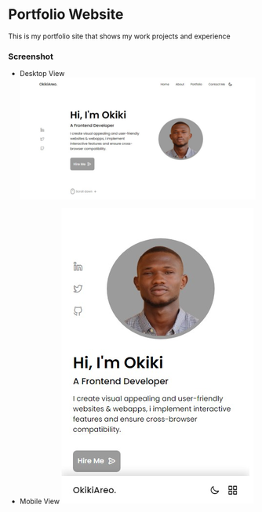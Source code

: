 # Portfolio Website
This is my portfolio site that shows my work projects and experience


### Screenshot
- Desktop View
![](./assets/img/okikiareo%20-%20portfolio%20site.jpg)

- Mobile View
![](./assets/img/okikiareo%20portfolio%20mobil%20view.jpg)



